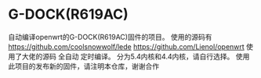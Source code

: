 # G-DOCK(R619AC)

自动编译openwrt的G-DOCK(R619AC)固件的项目。
使用的源码有
https://github.com/coolsnowwolf/lede
https://github.com/Lienol/openwrt
使用了大佬的源码 全自动 定时编译。
分为5.4内核和4.4内核，请自行选择。
使用此项目的发布新的固件，请注明本仓库，谢谢合作
